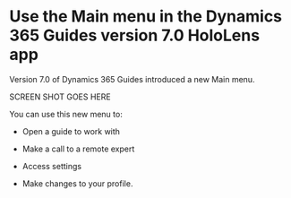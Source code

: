 

# Use the Main menu in the Dynamics 365 Guides version 7.0 HoloLens app

Version 7.0 of Dynamics 365 Guides introduced a new Main menu. 

SCREEN SHOT GOES HERE

You can use this new menu to:

- Open a guide to work with

- Make a call to a remote expert

- Access settings

- Make changes to your profile. 
